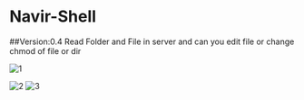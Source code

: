 # Navir-Shell

##Version:0.4
Read Folder and File in server and can you edit file or change chmod of file or dir


![1](https://user-images.githubusercontent.com/46041727/52355507-48f96980-29e7-11e9-94c2-70f3f2260968.jpg)

![2](https://user-images.githubusercontent.com/46041727/52355531-50207780-29e7-11e9-94cd-c26834d9731e.PNG)
![3](https://user-images.githubusercontent.com/46041727/52355541-54e52b80-29e7-11e9-8c5f-492f86fcd9bf.PNG)
